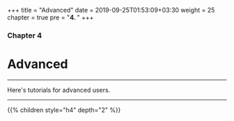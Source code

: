 +++
title = "Advanced"
date = 2019-09-25T01:53:09+03:30
weight = 25
chapter = true
pre = "<b>4. </b>"
+++

### **Chapter 4**
# **Advanced**
___
Here's tutorials for advanced users.
___

{{% children style="h4" depth="2" %}}